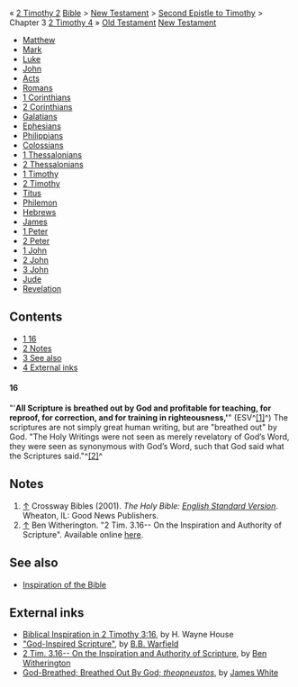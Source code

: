 « [2 Timothy 2](2_Timothy_2 "2 Timothy 2")
[Bible](Bible "Bible") \>
[New Testament](New_Testament "New Testament") \>
[Second Epistle to Timothy](Second_Epistle_to_Timothy "Second Epistle to Timothy")
\> Chapter 3
[2 Timothy 4](2_Timothy_4 "2 Timothy 4") »
[Old Testament](Old_Testament "Old Testament")
[New Testament](New_Testament "New Testament")
-   [Matthew](Gospel_of_Matthew "Gospel of Matthew")
-   [Mark](Gospel_of_Mark "Gospel of Mark")
-   [Luke](Gospel_of_Luke "Gospel of Luke")
-   [John](Gospel_of_John "Gospel of John")
-   [Acts](Acts_of_the_Apostles "Acts of the Apostles")
-   [Romans](Epistle_to_the_Romans "Epistle to the Romans")
-   [1 Corinthians](First_Epistle_to_the_Corinthians "First Epistle to the Corinthians")
-   [2 Corinthians](Second_Epistle_to_the_Corinthians "Second Epistle to the Corinthians")
-   [Galatians](Epistle_to_the_Galatians "Epistle to the Galatians")
-   [Ephesians](Epistle_to_the_Ephesians "Epistle to the Ephesians")
-   [Philippians](Epistle_to_the_Philippians "Epistle to the Philippians")
-   [Colossians](Epistle_to_the_Colossians "Epistle to the Colossians")
-   [1 Thessalonians](First_Epistle_to_the_Thessalonians "First Epistle to the Thessalonians")
-   [2 Thessalonians](Second_Epistle_to_the_Thessalonians "Second Epistle to the Thessalonians")
-   [1 Timothy](First_Epistle_to_Timothy "First Epistle to Timothy")
-   [2 Timothy](Second_Epistle_to_Timothy "Second Epistle to Timothy")
-   [Titus](Epistle_to_Titus "Epistle to Titus")
-   [Philemon](Epistle_to_Philemon "Epistle to Philemon")
-   [Hebrews](Epistle_to_the_Hebrews "Epistle to the Hebrews")
-   [James](Epistle_of_James "Epistle of James")
-   [1 Peter](First_Epistle_of_Peter "First Epistle of Peter")
-   [2 Peter](Second_Epistle_of_Peter "Second Epistle of Peter")
-   [1 John](First_Epistle_of_John "First Epistle of John")
-   [2 John](Second_Epistle_of_John "Second Epistle of John")
-   [3 John](Third_Epistle_of_John "Third Epistle of John")
-   [Jude](Epistle_of_Jude "Epistle of Jude")
-   [Revelation](Book_of_Revelation "Book of Revelation")

## Contents

-   [1 16](#16)
-   [2 Notes](#Notes)
-   [3 See also](#See_also)
-   [4 External inks](#External_inks)

#### 16

"'**All Scripture is breathed out by God and profitable for teaching, for reproof, for correction, and for training in righteousness,'**"
(ESV^[[1]](#note-0)^)
The scriptures are not simply great human writing, but are
"breathed out" by God. "The Holy Writings were not seen as merely
revelatory of God’s Word, they were seen as synonymous with God’s
Word, such that God said what the Scriptures
said."^[[2]](#note-1)^

## Notes

1.  [↑](#ref-0) Crossway Bibles (2001).
    *The Holy Bible: [English Standard Version](English_Standard_Version "English Standard Version")*.
    Wheaton, IL: Good News Publishers.
2.  [↑](#ref-1) Ben Witherington. "2 Tim. 3.16-- On the Inspiration
    and Authority of Scripture". Available online
    [here](http://benwitherington.blogspot.com/2006/02/2-tim-316-on-inspiration-and-authority.html).

## See also

-   [Inspiration of the Bible](Inspiration_of_the_Bible "Inspiration of the Bible")

## External inks

-   [Biblical Inspiration in 2 Timothy 3:16](http://www.hwhouse.com/Current%20Articles%20Downloads/Bible/biblical.htm),
    by H. Wayne House
-   ["God-Inspired Scripture"](http://www.aomin.org/THEOPNEU.html),
    by [B.B. Warfield](B.B._Warfield "B.B. Warfield")
-   [2 Tim. 3.16-- On the Inspiration and Authority of Scripture](http://benwitherington.blogspot.com/2006/02/2-tim-316-on-inspiration-and-authority.html),
    by [Ben Witherington](Ben_Witherington "Ben Witherington")
-   [God-Breathed; Breathed Out By God; *theopneustos*](http://www.aomin.org/index.php?itemid=1193&catid=18),
    by [James White](James_White "James White")



